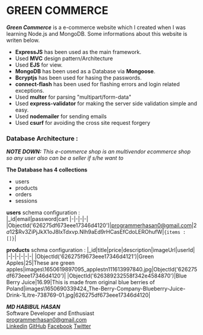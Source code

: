 # GREEN COMMERCE

**_Green Commerce_** is a e-commerce website which I created when I was learning Node.js and MongoDB. Some informations about this website is writen below.

- **ExpressJS** has been used as the main framework.
- Used **MVC** design pattern/Architecture
- Used **EJS** for view.
- **MongoDB** has been used as a Database via **Mongoose**.
- **Bcryptjs** has been used for hasing the passwords.
- **connect-flash** has been used for flashing errors and login related exceptions.
- Used **multer** for parsing "multipart/form-data"
- Used **express-validator** for making the server side validation simple and easy.
- Used **nodemailer** for sending emails
- Used **csurf** for avoiding the cross site request forgery

### Database Architecture :

_**NOTE DOWN:** This e-commerce shop is an multivendor ecommerce shop so any user also can be a seller if s/he want to_

**The Database has 4 collections**
<br>

- users
- products
- orders
- sessions

**users** schema configuration :
<br>
|\_id|email|password|cart
|-|-|-|-|
|ObjectId('626275df673eee17346d4120')|programmerhasan0@gmail.com|$2a$12$Rv3ZiPjJkX1oJ8IxTdxvp.NIh9aEd9rHCasEfCdoLEROhufW|`{items : []}`|

**products** schma configuration :
|\_id|title|price|description|imageUrl|userId|
|-|-|-|-|-|-|
|ObjectId('626275f9673eee17346d4121')|Green Apples|25|These are green apples|images\1650619897095_applestn111613997840.jpg|ObjectId('626275df673eee17346d4120')|
|ObjectId('626389232558f342e4584870')|Blue Berry Juice|16.99|This is made from original blue berries of Poland|images\1650690339424_The-Berry-Company-Blueberry-Juice-Drink-1Litre-738769-01.jpg|626275df673eee17346d4120|

**_MD HABIBUL HASAN_**
<br>
Software Developer and Enthusiast
<br>
programmerhasan0@gmail.com
<br>
[Linkedin](https://www.linkedin.com/in/programmerhasan0/) [GitHub](https://github.com/programmerhasan0/) [Facebook](https://www.facebook.com/programmerhasan0/) [Twitter](https://twitter.com/devhasan0)
